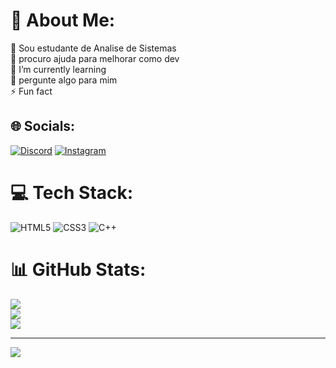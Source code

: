 # 💫 About Me:
🔭 Sou estudante de Analise de Sistemas <br>🤝 procuro ajuda para melhorar como dev<br>🌱 I’m currently learning<br>💬 pergunte algo para mim <br>⚡ Fun fact


## 🌐 Socials:
[![Discord](https://img.shields.io/badge/Discord-%237289DA.svg?logo=discord&logoColor=white)](https://discord.gg/gustavou1) [![Instagram](https://img.shields.io/badge/Instagram-%23E4405F.svg?logo=Instagram&logoColor=white)](https://instagram.com/ggustavo.r) 

# 💻 Tech Stack:
![HTML5](https://img.shields.io/badge/html5-%23E34F26.svg?style=flat&logo=html5&logoColor=white) ![CSS3](https://img.shields.io/badge/css3-%231572B6.svg?style=flat&logo=css3&logoColor=white) ![C++](https://img.shields.io/badge/c++-%2300599C.svg?style=flat&logo=c%2B%2B&logoColor=white)
# 📊 GitHub Stats:
![](https://github-readme-stats.vercel.app/api?username=gustavoxdz1&theme=shadow_blue&hide_border=false&include_all_commits=false&count_private=false)<br/>
![](https://github-readme-streak-stats.herokuapp.com/?user=gustavoxdz1&theme=shadow_blue&hide_border=false)<br/>
![](https://github-readme-stats.vercel.app/api/top-langs/?username=gustavoxdz1&theme=shadow_blue&hide_border=false&include_all_commits=false&count_private=false&layout=compact)

---
[![](https://visitcount.itsvg.in/api?id=gustavoxdz1&icon=0&color=0)](https://visitcount.itsvg.in)

<!-- Proudly created with GPRM ( https://gprm.itsvg.in ) -->